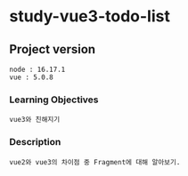 # study-vue3-todo-list

## Project version

```
node : 16.17.1
vue : 5.0.8
```

### Learning Objectives

```
vue3와 친해지기
```

### Description

```
vue2와 vue3의 차이점 중 Fragment에 대해 알아보기.
```

